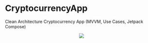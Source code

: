 # CryptocurrencyApp
Clean Architecture Cryptocurrency App (MVVM, Use Cases, Jetpack Compose)

<p align="center">
  <img src="https://i.postimg.cc/0jFxMPxm/Cryptocurrency-App.png" href="">
</p>

